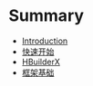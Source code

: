 # Summary

* [Introduction](README.md)
* [快速开始](chapter1.md)
* [HBuilderX](hbuilderx.md)
* [框架基础](kuang-jia-ji-chu.md)

